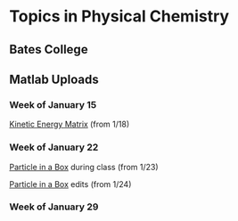 # Topics in Physical Chemistry

## Bates College

## Matlab Uploads

### Week of January 15 
[Kinetic Energy Matrix](/kinetic.m) (from 1/18)
### Week of January 22
[Particle in a Box](PIB.m) during class (from 1/23)

[Particle in a Box](PIB2.m) edits (from 1/24)
### Week of January 29
